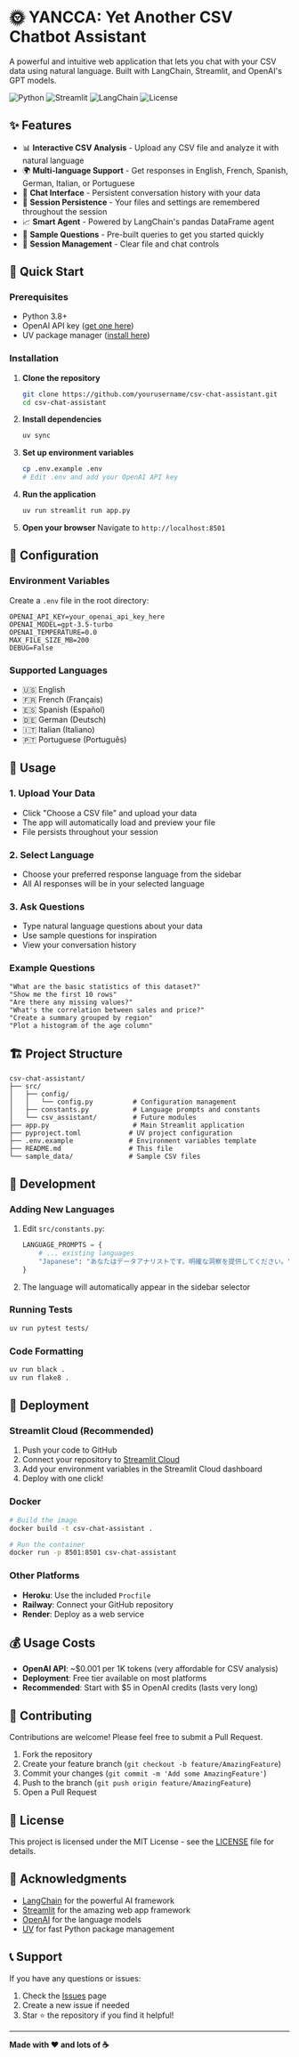 # 🌞 YANCCA: Yet Another CSV Chatbot Assistant

A powerful and intuitive web application that lets you chat with your CSV data using natural language. Built with LangChain, Streamlit, and OpenAI's GPT models.

![Python](https://img.shields.io/badge/python-v3.8+-blue.svg)
![Streamlit](https://img.shields.io/badge/streamlit-latest-red.svg)
![LangChain](https://img.shields.io/badge/langchain-latest-green.svg)
![License](https://img.shields.io/badge/license-MIT-blue.svg)

## ✨ Features

- 📊 **Interactive CSV Analysis** - Upload any CSV file and analyze it with natural language
- 🌍 **Multi-language Support** - Get responses in English, French, Spanish, German, Italian, or Portuguese
- 💬 **Chat Interface** - Persistent conversation history with your data
- 🔄 **Session Persistence** - Your files and settings are remembered throughout the session
- 📈 **Smart Agent** - Powered by LangChain's pandas DataFrame agent
- 🎯 **Sample Questions** - Pre-built queries to get you started quickly
- 🧹 **Session Management** - Clear file and chat controls

## 🚀 Quick Start

### Prerequisites

- Python 3.8+
- OpenAI API key ([get one here](https://platform.openai.com/api-keys))
- UV package manager ([install here](https://docs.astral.sh/uv/getting-started/installation/))

### Installation

1. **Clone the repository**
   ```bash
   git clone https://github.com/yourusername/csv-chat-assistant.git
   cd csv-chat-assistant
   ```

2. **Install dependencies**
   ```bash
   uv sync
   ```

3. **Set up environment variables**
   ```bash
   cp .env.example .env
   # Edit .env and add your OpenAI API key
   ```

4. **Run the application**
   ```bash
   uv run streamlit run app.py
   ```

5. **Open your browser**
   Navigate to `http://localhost:8501`

## 🔧 Configuration

### Environment Variables

Create a `.env` file in the root directory:

```env
OPENAI_API_KEY=your_openai_api_key_here
OPENAI_MODEL=gpt-3.5-turbo
OPENAI_TEMPERATURE=0.0
MAX_FILE_SIZE_MB=200
DEBUG=False
```

### Supported Languages

- 🇺🇸 English
- 🇫🇷 French (Français)
- 🇪🇸 Spanish (Español)
- 🇩🇪 German (Deutsch)
- 🇮🇹 Italian (Italiano)
- 🇵🇹 Portuguese (Português)

## 📖 Usage

### 1. Upload Your Data
- Click "Choose a CSV file" and upload your data
- The app will automatically load and preview your file
- File persists throughout your session

### 2. Select Language
- Choose your preferred response language from the sidebar
- All AI responses will be in your selected language

### 3. Ask Questions
- Type natural language questions about your data
- Use sample questions for inspiration
- View your conversation history

### Example Questions

```
"What are the basic statistics of this dataset?"
"Show me the first 10 rows"
"Are there any missing values?"
"What's the correlation between sales and price?"
"Create a summary grouped by region"
"Plot a histogram of the age column"
```

## 🏗️ Project Structure

```
csv-chat-assistant/
├── src/
│   ├── config/
│   │   └── config.py          # Configuration management
│   ├── constants.py           # Language prompts and constants
│   └── csv_assistant/         # Future modules
├── app.py                     # Main Streamlit application
├── pyproject.toml            # UV project configuration
├── .env.example              # Environment variables template
├── README.md                 # This file
└── sample_data/              # Sample CSV files
```

## 🧪 Development

### Adding New Languages

1. Edit `src/constants.py`:
   ```python
   LANGUAGE_PROMPTS = {
       # ... existing languages
       "Japanese": "あなたはデータアナリストです。明確な洞察を提供してください。",
   }
   ```

2. The language will automatically appear in the sidebar selector

### Running Tests

```bash
uv run pytest tests/
```

### Code Formatting

```bash
uv run black .
uv run flake8 .
```

## 🚀 Deployment

### Streamlit Cloud (Recommended)

1. Push your code to GitHub
2. Connect your repository to [Streamlit Cloud](https://streamlit.io/cloud)
3. Add your environment variables in the Streamlit Cloud dashboard
4. Deploy with one click!

### Docker

```bash
# Build the image
docker build -t csv-chat-assistant .

# Run the container
docker run -p 8501:8501 csv-chat-assistant
```

### Other Platforms

- **Heroku**: Use the included `Procfile`
- **Railway**: Connect your GitHub repository
- **Render**: Deploy as a web service

## 💰 Usage Costs

- **OpenAI API**: ~$0.001 per 1K tokens (very affordable for CSV analysis)
- **Deployment**: Free tier available on most platforms
- **Recommended**: Start with $5 in OpenAI credits (lasts very long)

## 🤝 Contributing

Contributions are welcome! Please feel free to submit a Pull Request.

1. Fork the repository
2. Create your feature branch (`git checkout -b feature/AmazingFeature`)
3. Commit your changes (`git commit -m 'Add some AmazingFeature'`)
4. Push to the branch (`git push origin feature/AmazingFeature`)
5. Open a Pull Request

## 📝 License

This project is licensed under the MIT License - see the [LICENSE](LICENSE) file for details.

## 🙏 Acknowledgments

- [LangChain](https://langchain.com/) for the powerful AI framework
- [Streamlit](https://streamlit.io/) for the amazing web app framework
- [OpenAI](https://openai.com/) for the language models
- [UV](https://docs.astral.sh/uv/) for fast Python package management

## 📞 Support

If you have any questions or issues:

1. Check the [Issues](https://github.com/yourusername/csv-chat-assistant/issues) page
2. Create a new issue if needed
3. Star ⭐ the repository if you find it helpful!

---

**Made with ❤️ and lots of ☕**
